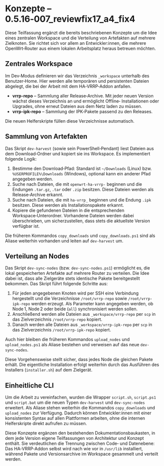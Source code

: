 # Konzepte – 0.5.16‑007_reviewfix17_a4_fix4

Diese Teilfassung ergänzt die bereits beschriebenen Konzepte um die
Idee eines zentralen Workspace und die Verteilung von Artefakten
auf mehrere Zielknoten.  Sie richtet sich vor allem an
Entwickler:innen, die mehrere OpenWrt‑Router aus einem lokalen
Arbeitsplatz heraus betreuen möchten.

## Zentrales Workspace

Im Dev‑Modus definieren wir das Verzeichnis `_workspace` unterhalb
des Benutzer‑Home.  Hier werden alle temporären und persistenten
Dateien abgelegt, die bei der Arbeit mit dem HA‑VRRP‑Addon anfallen.

* **vrrp-repo** – Sammlung aller Release‑Archive.  Mit jeder neuen
  Version wächst dieses Verzeichnis an und ermöglicht Offline‑
  Installationen oder Upgrades, ohne erneut Dateien aus dem Netz
  laden zu müssen.
* **vrrp-ipk-repo** – Sammlung der IPK‑Pakete passend zu den Releases.

Die neuen Helferskripte füllen diese Verzeichnisse automatisch.

## Sammlung von Artefakten

Das Skript `dev-harvest` (sowie sein PowerShell‑Pendant) liest
Dateien aus dem Download‑Ordner und kopiert sie ins Workspace.  Es
implementiert folgende Logik:

1. Bestimme den Download‑Pfad: Standard ist `~/Downloads` (Linux) bzw.
   `%USERPROFILE%\Downloads` (Windows), optional kann ein anderer Pfad
   angegeben werden.
2. Suche nach Dateien, die mit `openwrt-ha-vrrp-` beginnen und die
   Endungen `.tar.gz`, `.tar` oder `.zip` besitzen.  Diese Dateien
   werden als Release‑Archive erkannt.
3. Suche nach Dateien, die mit `ha-vrrp_` beginnen und die
   Endung `.ipk` besitzen.  Diese werden als Installationspakete
   erkannt.
4. Kopiere die gefundenen Dateien in die entsprechenden
   Workspace‑Unterordner.  Vorhandene Dateien werden dabei
   überschrieben, um sicherzustellen, dass stets die aktuellste
   Version verfügbar ist.

Die früheren Kommandos `copy_downloads` und `copy_downloads.ps1` sind
als Aliase weiterhin vorhanden und leiten auf `dev-harvest` um.

## Verteilung an Nodes

Das Skript `dev-sync-nodes` (bzw. `dev-sync-nodes.ps1`) ermöglicht es,
die lokal gespeicherten Artefakte auf mehrere Router zu verteilen.
Die Idee dabei ist, dass alle Zielgeräte stets identische Pakete
bereitgestellt bekommen.  Das Skript führt folgende Schritte aus:

1. Für jeden angegebenen Knoten wird per SSH eine Verbindung
   hergestellt und die Verzeichnisse `/root/vrrp-repo` sowie
   `/root/vrrp-ipk-repo` werden erzeugt.  Als Parameter kann
   angegeben werden, ob Node 1, Node 2 oder beide (`all`) synchronisiert
   werden sollen.
2. Anschließend werden alle Dateien aus `_workspace/vrrp-repo` per
   `scp` in das Zielverzeichnis `/root/vrrp-repo` kopiert.
3. Danach werden alle Dateien aus `_workspace/vrrp-ipk-repo` per
   `scp` in das Zielverzeichnis `/root/vrrp-ipk-repo` kopiert.

Auch hier bleiben die früheren Kommandos `upload_nodes` und
`upload_nodes.ps1` als Aliase bestehen und verweisen auf das neue
`dev-sync-nodes`.

Diese Vorgehensweise stellt sicher, dass jedes Node die gleichen
Pakete erhält.  Die eigentliche Installation erfolgt weiterhin durch
das Ausführen des Installers (`installer.sh`) auf dem Zielgerät.

## Einheitliche CLI

Um die Arbeit zu vereinfachen, wurden die Wrapper `script.sh`,
`script.ps1` und `script.bat` um die neuen Typen `dev-harvest` und
`dev-sync-nodes` erweitert.  Als Aliase stehen weiterhin die
Kommandos `copy_downloads` und `upload_nodes` zur Verfügung.
Dadurch können Entwickler:innen mit einer konsistenten Syntax auf
allen Plattformen arbeiten, ohne die internen Helferskripte direkt
aufrufen zu müssen.

Diese Konzepte ergänzen den bestehenden Dokumentationsbaukasten, in
dem jede Version eigene Teilfassungen von Architektur und Konzept
enthält.  Sie verdeutlichen die Trennung zwischen Code‑ und
Datenebene: Das HA‑VRRP‑Addon selbst wird nach wie vor in `/usr/lib`
installiert, während Pakete und Versionsarchive im Workspace
gesammelt und verteilt werden.